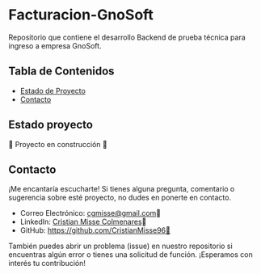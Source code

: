 # Facturacion-GnoSoft
Repositorio que contiene el desarrollo Backend de prueba técnica para ingreso a empresa GnoSoft.

## Tabla de Contenidos
- [Estado de Proyecto](#estado-proyecto)
- [Contacto](#contacto)
 
## Estado proyecto
:construction: Proyecto en construcción :construction:

## Contacto

¡Me encantaría escucharte! Si tienes alguna pregunta, comentario o sugerencia sobre esté proyecto, no dudes en ponerte en contacto.

* Correo Electrónico:  cgmisse@gmail.com📧
* LinkedIn: [Cristian Misse Colmenares](https://www.linkedin.com/in/cgmisse/)&#128100;
* GitHub: https://github.com/CristianMisse96🔗
  
También puedes abrir un problema (issue) en nuestro repositorio si encuentras algún error o tienes una solicitud de función. ¡Esperamos con interés tu contribución!
